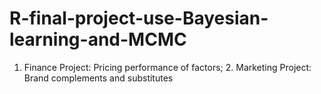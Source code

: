 # R-final-project-use-Bayesian-learning-and-MCMC
1. Finance Project: Pricing performance of factors; 2. Marketing Project: Brand complements and substitutes
